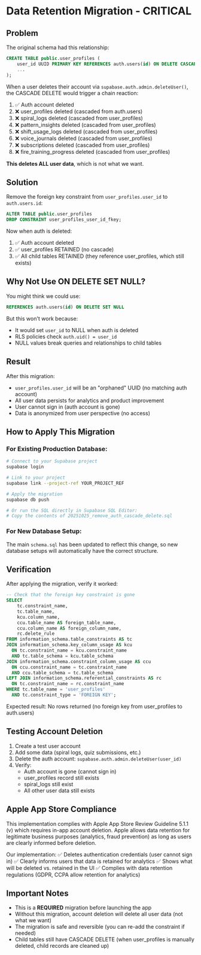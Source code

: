# Data Retention Migration - CRITICAL

## Problem

The original schema had this relationship:

```sql
CREATE TABLE public.user_profiles (
    user_id UUID PRIMARY KEY REFERENCES auth.users(id) ON DELETE CASCADE,
    ...
);
```

When a user deletes their account via `supabase.auth.admin.deleteUser()`, the CASCADE DELETE would trigger a chain reaction:

1. ✅ Auth account deleted
2. ❌ user_profiles deleted (cascaded from auth.users)
3. ❌ spiral_logs deleted (cascaded from user_profiles)
4. ❌ pattern_insights deleted (cascaded from user_profiles)
5. ❌ shift_usage_logs deleted (cascaded from user_profiles)
6. ❌ voice_journals deleted (cascaded from user_profiles)
7. ❌ subscriptions deleted (cascaded from user_profiles)
8. ❌ fire_training_progress deleted (cascaded from user_profiles)

**This deletes ALL user data**, which is not what we want.

## Solution

Remove the foreign key constraint from `user_profiles.user_id` to `auth.users.id`:

```sql
ALTER TABLE public.user_profiles
DROP CONSTRAINT user_profiles_user_id_fkey;
```

Now when auth is deleted:
1. ✅ Auth account deleted
2. ✅ user_profiles RETAINED (no cascade)
3. ✅ All child tables RETAINED (they reference user_profiles, which still exists)

## Why Not Use ON DELETE SET NULL?

You might think we could use:
```sql
REFERENCES auth.users(id) ON DELETE SET NULL
```

But this won't work because:
- It would set `user_id` to NULL when auth is deleted
- RLS policies check `auth.uid() = user_id`
- NULL values break queries and relationships to child tables

## Result

After this migration:
- `user_profiles.user_id` will be an "orphaned" UUID (no matching auth account)
- All user data persists for analytics and product improvement
- User cannot sign in (auth account is gone)
- Data is anonymized from user perspective (no access)

## How to Apply This Migration

### For Existing Production Database:
```bash
# Connect to your Supabase project
supabase login

# Link to your project
supabase link --project-ref YOUR_PROJECT_REF

# Apply the migration
supabase db push

# Or run the SQL directly in Supabase SQL Editor:
# Copy the contents of 20251025_remove_auth_cascade_delete.sql
```

### For New Database Setup:
The main `schema.sql` has been updated to reflect this change, so new database setups will automatically have the correct structure.

## Verification

After applying the migration, verify it worked:

```sql
-- Check that the foreign key constraint is gone
SELECT
    tc.constraint_name,
    tc.table_name,
    kcu.column_name,
    ccu.table_name AS foreign_table_name,
    ccu.column_name AS foreign_column_name,
    rc.delete_rule
FROM information_schema.table_constraints AS tc
JOIN information_schema.key_column_usage AS kcu
  ON tc.constraint_name = kcu.constraint_name
  AND tc.table_schema = kcu.table_schema
JOIN information_schema.constraint_column_usage AS ccu
  ON ccu.constraint_name = tc.constraint_name
  AND ccu.table_schema = tc.table_schema
LEFT JOIN information_schema.referential_constraints AS rc
  ON tc.constraint_name = rc.constraint_name
WHERE tc.table_name = 'user_profiles'
  AND tc.constraint_type = 'FOREIGN KEY';
```

Expected result: No rows returned (no foreign key from user_profiles to auth.users)

## Testing Account Deletion

1. Create a test user account
2. Add some data (spiral logs, quiz submissions, etc.)
3. Delete the auth account: `supabase.auth.admin.deleteUser(user_id)`
4. Verify:
   - Auth account is gone (cannot sign in)
   - user_profiles record still exists
   - spiral_logs still exist
   - All other user data still exists

## Apple App Store Compliance

This implementation complies with Apple App Store Review Guideline 5.1.1 (v) which requires in-app account deletion. Apple allows data retention for legitimate business purposes (analytics, fraud prevention) as long as users are clearly informed before deletion.

Our implementation:
✅ Deletes authentication credentials (user cannot sign in)
✅ Clearly informs users that data is retained for analytics
✅ Shows what will be deleted vs. retained in the UI
✅ Complies with data retention regulations (GDPR, CCPA allow retention for analytics)

## Important Notes

- This is a **REQUIRED** migration before launching the app
- Without this migration, account deletion will delete all user data (not what we want)
- The migration is safe and reversible (you can re-add the constraint if needed)
- Child tables still have CASCADE DELETE (when user_profiles is manually deleted, child records are cleaned up)
